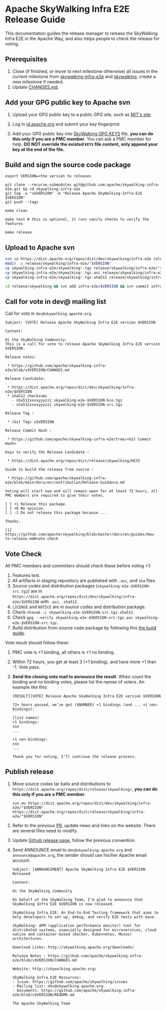 # Apache SkyWalking Infra E2E Release Guide

This documentation guides the release manager to release the SkyWalking Infra E2E in the Apache Way, and also helps people to check the release for voting.

## Prerequisites

1. Close (if finished, or move to next milestone otherwise) all issues in the current milestone from [skywalking-infra-e2e](https://github.com/apache/skywalking-infra-e2e/milestones) and [skywalking](https://github.com/apache/skywalking/milestones), create a new milestone if needed.
1. Update [CHANGES.md](../../../CHANGES.md).

## Add your GPG public key to Apache svn

1. Upload your GPG public key to a public GPG site, such as [MIT's site](http://pgp.mit.edu:11371/).

1. Log in [id.apache.org](https://id.apache.org/) and submit your key fingerprint.

1. Add your GPG public key into [SkyWalking GPG KEYS](https://dist.apache.org/repos/dist/release/skywalking/KEYS) file, **you can do this only if you are a PMC member**.  You can ask a PMC member for help. **DO NOT override the existed `KEYS` file content, only append your key at the end of the file.**


## Build and sign the source code package

```shell
export VERSION=<the version to release>

git clone --recurse-submodules git@github.com:apache/skywalking-infra-e2e.git && cd skywalking-infra-e2e
git tag -a "v$VERSION" -m "Release Apache SkyWalking-Infra-E2E $VERSION"
git push --tags

make clean 

make test # this is optional, it runs sanity checks to verify the features

make release
```

## Upload to Apache svn

```bash
svn co https://dist.apache.org/repos/dist/dev/skywalking/infra-e2e release/skywalking/infra-e2e
mkdir -p release/skywalking/infra-e2e/"$VERSION"
cp skywalking-infra-e2e/skywalking*.tgz release/skywalking/infra-e2e/"$VERSION"
cp skywalking-infra-e2e/skywalking*.tgz.asc release/skywalking/infra-e2e/"$VERSION"
cp skywalking-infra-e2e/skywalking*.tgz.sha512 release/skywalking/infra-e2e/"$VERSION"

cd release/skywalking && svn add infra-e2e/$VERSION && svn commit infra-e2e -m "Draft Apache SkyWalking-Infra-E2E release $VERSION"
```

## Call for vote in dev@ mailing list

Call for vote in `dev@skywalking.apache.org`.

```text
Subject: [VOTE] Release Apache SkyWalking Infra E2E version $VERSION

Content:

Hi the SkyWalking Community:
This is a call for vote to release Apache SkyWalking Infra E2E version $VERSION.

Release notes:

 * https://github.com/apache/skywalking-infra-e2e/blob/v$VERSION/CHANGES.md

Release Candidate:

 * https://dist.apache.org/repos/dist/dev/skywalking/infra-e2e/$VERSION
 * sha512 checksums
   - sha512xxxxyyyzzz skywalking-e2e-$VERSION-bin.tgz
   - sha512xxxxyyyzzz skywalking-e2e-$VERSION-src.tgz

Release Tag :

 * (Git Tag) v$VERSION

Release Commit Hash :

 * https://github.com/apache/skywalking-infra-e2e/tree/<Git Commit Hash>

Keys to verify the Release Candidate :

 * https://dist.apache.org/repos/dist/release/skywalking/KEYS

Guide to build the release from source :

 * https://github.com/apache/skywalking-infra-e2e/blob/main/docs/en/contribution/Release-Guidance.md

Voting will start now and will remain open for at least 72 hours, all PMC members are required to give their votes.

[ ] +1 Release this package.
[ ] +0 No opinion.
[ ] -1 Do not release this package because....

Thanks.

[1] https://github.com/apache/skywalking/blob/master/docs/en/guides/How-to-release.md#vote-check
```

## Vote Check

All PMC members and committers should check these before voting +1:

1. Features test.
1. All artifacts in staging repository are published with `.asc`, and `sha` files.
1. Source codes and distribution packages (`skywalking-e2e-$VERSION-src.tgz`)
   are in `https://dist.apache.org/repos/dist/dev/skywalking/infra-e2e/$VERSION` with `.asc`, `.sha512`.
1. `LICENSE` and `NOTICE` are in source codes and distribution package.
1. Check `shasum -c skywalking-e2e-$VERSION-src.tgz.sha512`.
1. Check `gpg --verify skywalking-e2e-$VERSION-src.tgz.asc skywalking-e2e-$VERSION-src.tgz`.
1. Build distribution from source code package by following this [the build guide](#build-and-sign-the-source-code-package).

Vote result should follow these:

1. PMC vote is +1 binding, all others is +1 no binding.

1. Within 72 hours, you get at least 3 (+1 binding), and have more +1 than -1. Vote pass.

1. **Send the closing vote mail to announce the result**. When count the binding and no binding votes, please list the names of voters. An example like this:

   ```
   [RESULT][VOTE] Release Apache SkyWalking Infra E2E version $VERSION
   
   72+ hours passed, we’ve got ($NUMBER) +1 bindings (and ... +1 non-bindings):
   
   (list names)
   +1 bindings:
   xxx
   ...
   
   +1 non-bindings:
   xxx
   ...
    
   Thank you for voting, I’ll continue the release process.
   ```

## Publish release

1. Move source codes tar balls and distributions to `https://dist.apache.org/repos/dist/release/skywalking/`, **you can do this only if you are a PMC member**.

    ```shell
    svn mv https://dist.apache.org/repos/dist/dev/skywalking/infra-e2e/"$VERSION" https://dist.apache.org/repos/dist/release/skywalking/infra-e2e/"$VERSION"
    ```

1. Refer to the previous [PR](https://github.com/apache/skywalking-website/pull/329), update news and links on the website. There are several files need to modify.

1. Update [Github release page](https://github.com/apache/skywalking-infra-e2e/releases), follow the previous convention.

1. Send ANNOUNCE email to `dev@skywalking.apache.org` and `announce@apache.org`, the sender should use his/her Apache email account.

    ```
    Subject: [ANNOUNCEMENT] Apache SkyWalking Infra E2E $VERSION Released

    Content:

    Hi the SkyWalking Community

    On behalf of the SkyWalking Team, I’m glad to announce that SkyWalking Infra E2E $VERSION is now released.

    SkyWalking Infra E2E: An End-to-End Testing framework that aims to help developers to set up, debug, and verify E2E tests with ease.

    SkyWalking: APM (application performance monitor) tool for distributed systems, especially designed for microservices, cloud native and container-based (Docker, Kubernetes, Mesos) architectures.

    Download Links: http://skywalking.apache.org/downloads/

    Release Notes : https://github.com/apache/skywalking-infra-e2e/blob/v$VERSION/CHANGES.md

    Website: http://skywalking.apache.org/

    SkyWalking Infra E2E Resources:
    - Issue: https://github.com/apache/skywalking/issues
    - Mailing list: dev@skywalking.apache.org
    - Documents: https://github.com/apache/skywalking-infra-e2e/blob/v$VERSION/README.md
    
    The Apache SkyWalking Team
```
